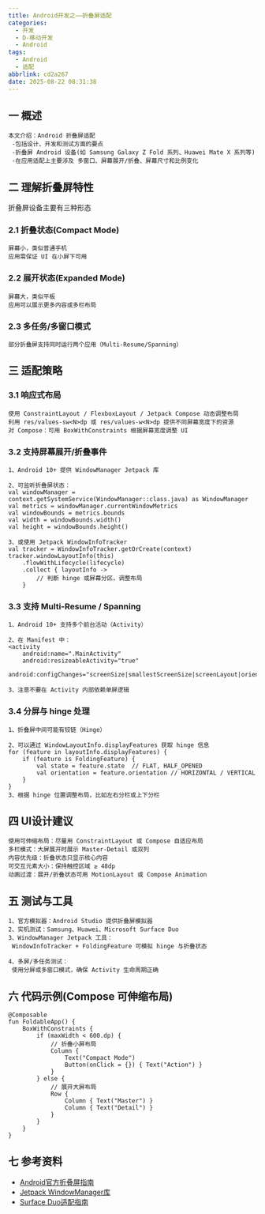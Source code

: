 ```yaml
---
title: Android开发之——折叠屏适配
categories:
  - 开发
  - D-移动开发
  - Android
tags:
  - Android
  - 适配
abbrlink: cd2a267
date: 2025-08-22 08:31:38
---
```

## 一 概述

```
本文介绍：Android 折叠屏适配
 -包括设计、开发和测试方面的要点
 -折叠屏 Android 设备(如 Samsung Galaxy Z Fold 系列、Huawei Mate X 系列等)
 -在应用适配上主要涉及 多窗口、屏幕展开/折叠、屏幕尺寸和比例变化
```

<!--more-->

## 二 理解折叠屏特性

折叠屏设备主要有三种形态

### 2.1 折叠状态(Compact Mode)

```
屏幕小，类似普通手机
应用需保证 UI 在小屏下可用
```

### 2.2 展开状态(Expanded Mode)

```
屏幕大，类似平板
应用可以展示更多内容或多栏布局
```

### 2.3 多任务/多窗口模式

```
部分折叠屏支持同时运行两个应用（Multi-Resume/Spanning）
```

## 三 适配策略

### 3.1 响应式布局

```
使用 ConstraintLayout / FlexboxLayout / Jetpack Compose 动态调整布局
利用 res/values-sw<N>dp 或 res/values-w<N>dp 提供不同屏幕宽度下的资源
对 Compose：可用 BoxWithConstraints 根据屏幕宽度调整 UI
```

### 3.2 支持屏幕展开/折叠事件

```
1、Android 10+ 提供 WindowManager Jetpack 库

2、可监听折叠屏状态：
val windowManager = context.getSystemService(WindowManager::class.java) as WindowManager
val metrics = windowManager.currentWindowMetrics
val windowBounds = metrics.bounds
val width = windowBounds.width()
val height = windowBounds.height()

3、或使用 Jetpack WindowInfoTracker
val tracker = WindowInfoTracker.getOrCreate(context)
tracker.windowLayoutInfo(this)
    .flowWithLifecycle(lifecycle)
    .collect { layoutInfo ->
        // 判断 hinge 或屏幕分区，调整布局
    }
```

### 3.3 支持 Multi-Resume / Spanning

```
1、Android 10+ 支持多个前台活动（Activity）

2、在 Manifest 中：
<activity
    android:name=".MainActivity"
    android:resizeableActivity="true"
    android:configChanges="screenSize|smallestScreenSize|screenLayout|orientation"/>

3、注意不要在 Activity 内部依赖单屏逻辑
```

### 3.4 分屏与 hinge 处理

```
1、折叠屏中间可能有铰链（Hinge）

2、可以通过 WindowLayoutInfo.displayFeatures 获取 hinge 信息
for (feature in layoutInfo.displayFeatures) {
    if (feature is FoldingFeature) {
        val state = feature.state  // FLAT, HALF_OPENED
        val orientation = feature.orientation // HORIZONTAL / VERTICAL
    }
}
3、根据 hinge 位置调整布局，比如左右分栏或上下分栏
```

## 四 UI设计建议

```
使用可伸缩布局：尽量用 ConstraintLayout 或 Compose 自适应布局
多栏模式：大屏展开时展示 Master-Detail 或双列
内容优先级：折叠状态只显示核心内容
可交互元素大小：保持触控区域 ≥ 48dp
动画过渡：展开/折叠状态可用 MotionLayout 或 Compose Animation
```

## 五 测试与工具

```
1、官方模拟器：Android Studio 提供折叠屏模拟器
2、实机测试：Samsung、Huawei、Microsoft Surface Duo
3、WindowManager Jetpack 工具：
 WindowInfoTracker + FoldingFeature 可模拟 hinge 与折叠状态

4、多屏/多任务测试：
 使用分屏或多窗口模式，确保 Activity 生命周期正确
```

## 六 代码示例(Compose 可伸缩布局)

```
@Composable
fun FoldableApp() {
    BoxWithConstraints {
        if (maxWidth < 600.dp) {
            // 折叠小屏布局
            Column {
                Text("Compact Mode")
                Button(onClick = {}) { Text("Action") }
            }
        } else {
            // 展开大屏布局
            Row {
                Column { Text("Master") }
                Column { Text("Detail") }
            }
        }
    }
}
```

## 七 参考资料

* [Android官方折叠屏指南](https://developer.android.com/guide/topics/large-screens/foldables)
* [Jetpack WindowManager库](https://developer.android.com/jetpack/androidx/releases/window)
* [Surface Duo适配指南](https://learn.microsoft.com/en-us/surface-duo/develop/)